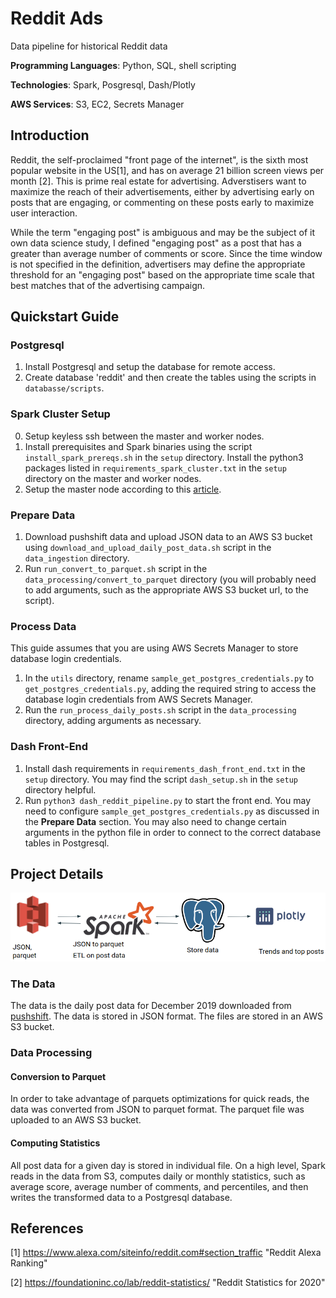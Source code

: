# Reddit Ads
Data pipeline for historical Reddit data

**Programming Languages**: Python, SQL, shell scripting

**Technologies**: Spark, Posgresql, Dash/Plotly

**AWS Services**: S3, EC2, Secrets Manager

## Introduction
Reddit, the self-proclaimed "front page of the internet", is the sixth most popular website in the US[1], and has on average 21 billion screen views per month [2]. This is prime real estate for advertising. Adverstisers want to maximize the reach of their advertisements, either by advertising early on posts that are engaging, or commenting on these posts early to maximize user interaction.

While the term "engaging post" is ambiguous and may be the subject of it own data science study, I defined "engaging post" as a post that has a greater than average number of comments or score. Since the time window is not specified in the definition, advertisers may define the appropriate threshold for an "engaging post" based on the appropriate time scale that best matches that of the advertising campaign.

## Quickstart Guide
### Postgresql
1. Install Postgresql and setup the database for remote access.
2. Create database 'reddit' and then create the tables using the scripts in `databasse/scripts`.
### Spark Cluster Setup
0. Setup keyless ssh between the master and worker nodes.
1. Install prerequisites and Spark binaries using the script `install_spark_prereqs.sh` in the `setup` directory. Install the python3 packages listed in `requirements_spark_cluster.txt` in the `setup` directory on the master and worker nodes.
2. Setup the master node according to this [article](https://blog.insightdatascience.com/simply-install-spark-cluster-mode-341843a52b88).
### Prepare Data
1. Download pushshift data and upload JSON data to an AWS S3 bucket using `download_and_upload_daily_post_data.sh` script in the `data_ingestion` directory.
2. Run `run_convert_to_parquet.sh` script in the `data_processing/convert_to_parquet` directory (you will probably need to add arguments, such as the appropriate AWS S3 bucket url, to the script).
### Process Data
This guide assumes that you are using AWS Secrets Manager to store database login credentials.
1. In the `utils` directory, rename `sample_get_postgres_credentials.py` to `get_postgres_credentials.py`, adding the required string to access the database login credentials from AWS Secrets Manager.
2. Run the `run_process_daily_posts.sh` script in the `data_processing` directory, adding arguments as necessary.
### Dash Front-End
1. Install dash requirements in `requirements_dash_front_end.txt` in the `setup` directory. You may find the script `dash_setup.sh` in the `setup` directory helpful.
2. Run `python3 dash_reddit_pipeline.py` to start the front end. You may need to configure `sample_get_postgres_credentials.py` as discussed in the **Prepare Data** section. You may also need to change certain arguments in the python file in order to connect to the correct database tables in Postgresql.

## Project Details

![Data Pipeline](docs/images/data_pipeline.png)

### The Data
The data is the daily post data for December 2019 downloaded from [pushshift](https://files.pushshift.io/reddit/daily/). The data is stored in JSON format. The files are stored in an AWS S3 bucket.

### Data Processing
#### Conversion to Parquet
In order to take advantage of parquets optimizations for quick reads, the data was converted from JSON to parquet format. The parquet file was uploaded to an AWS S3 bucket.

#### Computing Statistics
All post data for a given day is stored in individual file. On a high level, Spark reads in the data from S3, computes daily or monthly statistics, such as average score, average number of comments, and percentiles, and then writes the transformed data to a Postgresql database.

## References
[1] https://www.alexa.com/siteinfo/reddit.com#section_traffic "Reddit Alexa Ranking"

[2] https://foundationinc.co/lab/reddit-statistics/ "Reddit Statistics for 2020"
